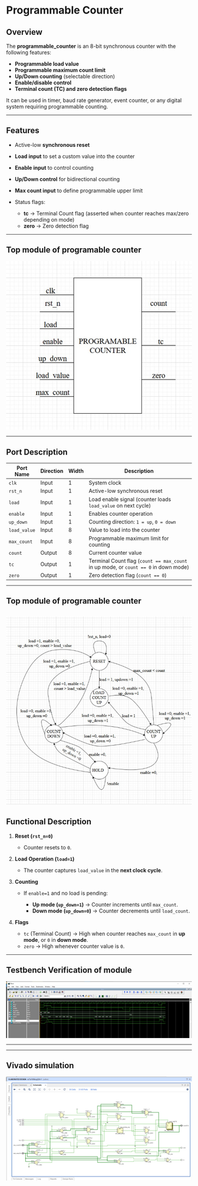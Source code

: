 # Programmable Counter

##  Overview

The **programmable_counter** is an 8-bit synchronous counter with the following features:

* **Programmable load value**
* **Programmable maximum count limit**
* **Up/Down counting** (selectable direction)
* **Enable/disable control**
* **Terminal count (TC) and zero detection flags**

It can be used in timer, baud rate generator, event counter, or any digital system requiring programmable counting.

---

##  Features

* Active-low **synchronous reset**
* **Load input** to set a custom value into the counter
* **Enable input** to control counting
* **Up/Down control** for bidirectional counting
* **Max count input** to define programmable upper limit
* Status flags:

  * **tc** → Terminal Count flag (asserted when counter reaches max/zero depending on mode)
  * **zero** → Zero detection flag
---
## Top module of programable counter 

![Programable Counter](images/Programable_counter_top.png)

---

##  Port Description

| Port Name    | Direction | Width | Description                                                                         |
| ------------ | --------- | ----- | ----------------------------------------------------------------------------------- |
| `clk`        | Input     | 1     | System clock                                                                        |
| `rst_n`      | Input     | 1     | Active-low synchronous reset                                                        |
| `load`       | Input     | 1     | Load enable signal (counter loads `load_value` on next cycle)                       |
| `enable`     | Input     | 1     | Enables counter operation                                                           |
| `up_down`    | Input     | 1     | Counting direction: `1 = up`, `0 = down`                                            |
| `load_value` | Input     | 8     | Value to load into the counter                                                      |
| `max_count`  | Input     | 8     | Programmable maximum limit for counting                                             |
| `count`      | Output    | 8     | Current counter value                                                               |
| `tc`         | Output    | 1     | Terminal Count flag (`count == max_count` in up mode, or `count == 0` in down mode) |
| `zero`       | Output    | 1     | Zero detection flag (`count == 0`)                                                  |

---
## Top module of programable counter 

![Programable Counter](images/fsm.png)
---
##  Functional Description

1. **Reset (`rst_n=0`)**

   * Counter resets to `0`.

2. **Load Operation (`load=1`)**

   * The counter captures `load_value` in the **next clock cycle**.

3. **Counting**

   * If `enable=1` and no load is pending:

     * **Up mode (`up_down=1`)** → Counter increments until `max_count`.
     * **Down mode (`up_down=0`)** → Counter decrements until `load_count`.

4. **Flags**

   * `tc` (Terminal Count) → High when counter reaches `max_count` in **up mode**, or `0` in **down mode**.
   * `zero` → High whenever counter value is `0`.

---
## Testbench Verification of module 

![Programable Counter](images/programable_counter.png)

---
---
## Vivado simulation 

![Programable Counter](images/counter_vivado.png)
